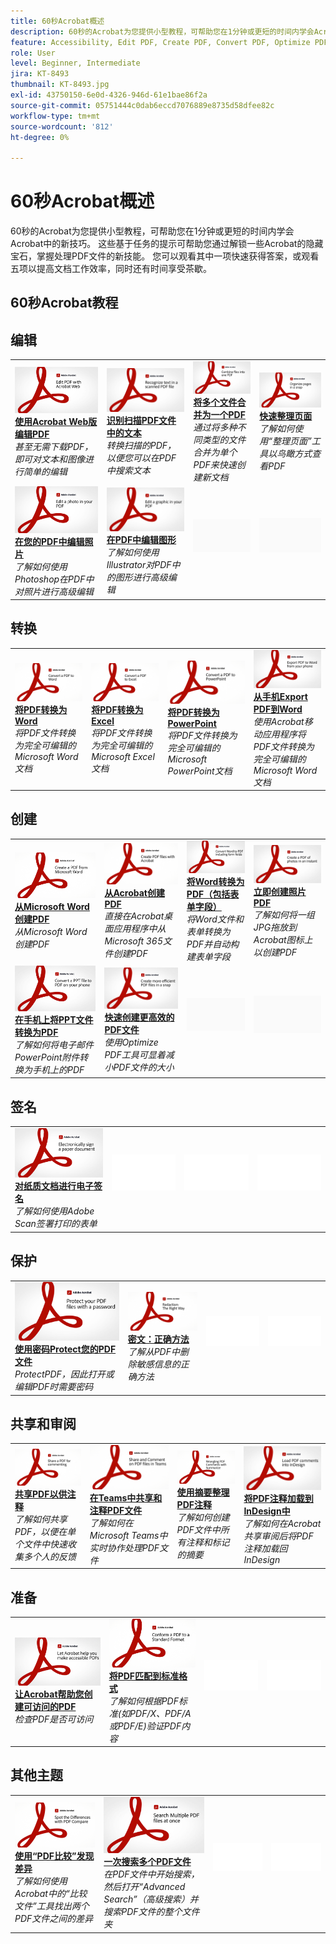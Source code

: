 ```yaml
---
title: 60秒Acrobat概述
description: 60秒的Acrobat为您提供小型教程，可帮助您在1分钟或更短的时间内学会Acrobat中的新技巧
feature: Accessibility, Edit PDF, Create PDF, Convert PDF, Optimize PDF, Sign, Security, Share, Collaboration
role: User
level: Beginner, Intermediate
jira: KT-8493
thumbnail: KT-8493.jpg
exl-id: 43750150-6e0d-4326-946d-61e1bae86f2a
source-git-commit: 05751444c0dab6eccd7076889e8735d58dfee82c
workflow-type: tm+mt
source-wordcount: '812'
ht-degree: 0%

---
```


# 60秒Acrobat概述

60秒的Acrobat为您提供小型教程，可帮助您在1分钟或更短的时间内学会Acrobat中的新技巧。 这些基于任务的提示可帮助您通过解锁一些Acrobat的隐藏宝石，掌握处理PDF文件的新技能。 您可以观看其中一项快速获得答案，或观看五项以提高文档工作效率，同时还有时间享受茶歇。

## 60秒Acrobat教程

## 编辑

<table style="table-layout:fixed">
<tr>
   <td>
    <a href="edit.md">
      <img alt="使用Acrobat Web版编辑PDF" src="../assets/60sec_Edit_1280.jpg" />
    </a>
    <div>
    <a href="edit.md"><strong>使用Acrobat Web版编辑PDF</strong></a>
    </div>
    <em>甚至无需下载PDF，即可对文本和图像进行简单的编辑</em>
    <br>
  </td>
  <td>
    <a href="textrecognition.md">
      <img alt="识别扫描PDF文件中的文本" src="../assets/60sec_Textrecognition_1280.jpg" />
    </a>
    <div>
     <a href="textrecognition.md"><strong>识别扫描PDF文件中的文本</strong></a>
    </div>
    <em>转换扫描的PDF，以便您可以在PDF中搜索文本</em>
    <br>
  </td>
  <td>
    <a href="combine-to-one-pdf.md">
      <img alt="将多个文件合并为一个PDF" src="../assets/60sec_Combine_1280.jpg" />
    </a>
    <div>
    <a href="combine-to-one-pdf.md"><strong>将多个文件合并为一个PDF</strong></a>
    </div>
    <em>通过将多种不同类型的文件合并为单个PDF来快速创建新文档</em>
    <br>
  </td>
   <td>
    <a href="organize.md">
      <img alt="快速整理页面" src="../assets/60sec_Organize_1280.jpg" />
    </a>
    <div>
    <a href="organize.md"><strong>快速整理页面</strong></a>
    </div>
    <em>了解如何使用“整理页面”工具以鸟瞰方式查看PDF</em>
    <br>
  </td>
</tr>
<tr>
  <td>
    <a href="editphoto.md">
      <img alt="在您的PDF中编辑照片" src="../assets/60sec_Editphoto_1280.jpg" />
    </a>
    <div>
    <a href="editphoto.md"><strong>在您的PDF中编辑照片</strong></a>
    </div>
    <em>了解如何使用Photoshop在PDF中对照片进行高级编辑</em>
    <br>
  </td>
  <td>
    <a href="editgraphic.md">
      <img alt="在PDF中编辑图形" src="../assets/60sec_Editgraphic_1280.jpg" />
    </a>
    <div>
    <a href="editgraphic.md"><strong>在PDF中编辑图形</strong></a>
    </div>
    <em>了解如何使用Illustrator对PDF中的图形进行高级编辑</em>
    <br>
  </td>
  <td>
      <img alt="间隔物" src="../assets/Grayspacer.png" />
        <div>
        <br>
  </td>
  <td>
      <img alt="间隔物" src="../assets/Grayspacer.png" />
        <div>
        <br>
  </td>
</tr>
</table>

## 转换

<table style="table-layout:fixed">
<tr>
  <td>
    <a href="convert-pdf-word.md">
      <img alt="将PDF转换为Word" src="../assets/60sec_convertword.png" />
    </a>
    <div>
    <a href="convert-pdf-word.md"><strong>将PDF转换为Word</strong></a>
    </div>
    <em>将PDF文件转换为完全可编辑的Microsoft Word文档</em>
    <br>
  </td>
 <td>
    <a href="convert-pdf-excel.md">
      <img alt="将PDF转换为Excel" src="../assets/60sec_convertexcel.png" />
    </a>
    <div>
    <a href="convert-pdf-excel.md"><strong>将PDF转换为Excel</strong></a>
    </div>
    <em>将PDF文件转换为完全可编辑的Microsoft Excel文档</em>
    <br>
  </td>
  <td>
    <a href="convert-pdf-powerpoint.md">
      <img alt="将PDF转换为PowerPoint" src="../assets/60sec_convertppt.png" />
    </a>
    <div>
    <a href="convert-pdf-powerpoint.md"><strong>将PDF转换为PowerPoint</strong></a>
    </div>
    <em>将PDF文件转换为完全可编辑的Microsoft PowerPoint文档</em>
    <br>
  </td>
  <td>
    <a href="exportwordphone.md">
      <img alt="从手机Export PDF到Word" src="../assets/60sec_Exportphone_1280.jpg" />
    </a>
    <div>
    <a href="exportwordphone.md"><strong>从手机Export PDF到Word</strong></a>
    </div>
    <em>使用Acrobat移动应用程序将PDF文件转换为完全可编辑的Microsoft Word文档</em>
    <br>
  </td>
</tr>
</table>

## 创建

<table style="table-layout:fixed">
<tr>
  <td>
    <a href="word-to-pdf.md">
      <img alt="从Microsoft Word创建PDF" src="../assets/60sec_createfromword.png" />
    </a>
    <div>
     <a href="word-to-pdf.md"><strong>从Microsoft Word创建PDF</strong></a>
    </div>
    <em>从Microsoft Word创建PDF</em>
    <br>
  </td>
  <td>
    <a href="create-from-acrobat.md">
      <img alt="从Acrobat创建PDF" src="../assets/60sec_createfromacrobat.png" />
    </a>
    <div>
     <a href="create-from-acrobat.md"><strong>从Acrobat创建PDF</strong></a>
    </div>
    <em>直接在Acrobat桌面应用程序中从Microsoft 365文件创建PDF</em>
    <br>
  </td>
  <td>
    <a href="wordform.md">
      <img alt="将Word转换为PDF（包括表单字段）" src="../assets/60sec_Wordform_1280.jpg" />
    </a>
    <div>
     <a href="wordform.md"><strong>将Word转换为PDF（包括表单字段）</strong></a>
    </div>
    <em>将Word文件和表单转换为PDF并自动构建表单字段</em>
    <br>
  </td>
  <td>
      <a href="photo.md">
        <img alt="立即创建照片PDF" src="../assets/60sec_Photo_1280.jpg" />
      </a>
      <div>
      <a href="photo.md"><strong>立即创建照片PDF</strong></a>
      </div>
      <em>了解如何将一组JPG拖放到Acrobat图标上以创建PDF</em>
      <br>
  </td>
</tr>
<tr>
  <td>
    <a href="phone.md">
      <img alt="在手机上将PPT文件转换为PDF" src="../assets/60sec_Phone_1280.jpg" />
    </a>
    <div>
    <a href="phone.md"><strong>在手机上将PPT文件转换为PDF</strong></a>
    </div>
    <em>了解如何将电子邮件PowerPoint附件转换为手机上的PDF</em>
    <br>
  </td>
  <td>
      <a href="optimize.md">
        <img alt="快速创建更高效的PDF文件" src="../assets/60sec_Optimize_1280.jpg" />
      </a>
      <div>
      <a href="optimize.md"><strong>快速创建更高效的PDF文件</strong></a>
      </div>
      <em>使用Optimize PDF工具可显着减小PDF文件的大小</em>
      <br>
  </td>
  <td>
      <img alt="间隔物" src="../assets/Grayspacer.png" />
        <div>
        <br>
  </td>
  <td>
      <img alt="间隔物" src="../assets/Grayspacer.png" />
        <div>
        <br>
  </td>
</tr>
</table>

## 签名

<table style="table-layout:fixed">
<tr>
  <td>
    <a href="sign.md">
      <img alt="对纸质文档进行电子签名" src="../assets/60sec_Sign_1280.jpg" />
    </a>
    <div>
    <a href="sign.md"><strong>对纸质文档进行电子签名</strong></a>
    </div>
    <em>了解如何使用Adobe Scan签署打印的表单</em>
    <br>
  </td>
  <td>
      <img alt="间隔物" src="../assets/Whitespacer.png" />
        <div>
        <br>
  </td>
  <td>
      <img alt="间隔物" src="../assets/Whitespacer.png" />
        <div>
        <br>
  </td>
  <td>
      <img alt="间隔物" src="../assets/Whitespacer.png" />
        <div>
        <br>
  </td>
</tr>
</table>

## 保护

<table style="table-layout:fixed">
<tr>
  <td>
    <a href="protect.md">
      <img alt="使用密码Protect您的PDF文件" src="../assets/60sec_Protect_1280.jpg" />
    </a>
    <div>
    <a href="protect.md"><strong>使用密码Protect您的PDF文件</strong></a>
    </div>
    <em>ProtectPDF，因此打开或编辑PDF时需要密码</em>
    <br>
  </td>
  <td>
    <a href="redaction.md">
      <img alt="密文：正确方法" src="../assets/60sec_redaction.png" />
    </a>
    <div>
    <a href="redaction.md"><strong>密文：正确方法</strong></a>
    </div>
    <em>了解从PDF中删除敏感信息的正确方法</em>
    <br>
  </td>
  <td>
      <img alt="间隔物" src="../assets/Whitespacer.png" />
        <div>
        <br>
  </td>
  <td>
      <img alt="间隔物" src="../assets/Whitespacer.png" />
        <div>
        <br>
  </td>
</tr>
</table>

## 共享和审阅

<table style="table-layout:fixed">
<tr>
  <td>
    <a href="share-comment.md">
      <img alt="共享PDF以供注释" src="../assets/60sec_sharecomment.png" />
    </a>
    <div>
    <a href="share-comment.md"><strong>共享PDF以供注释</strong></a>
    </div>
    <em>了解如何共享PDF，以便在单个文件中快速收集多个人的反馈</em>
    <br>
  </td>
  <td>
    <a href="share-comment-teams.md">
      <img alt="在Teams中共享和注释PDF文件" src="../assets/60sec_shareteams.png" />
    </a>
    <div>
    <a href="share-comment-teams.md"><strong>在Teams中共享和注释PDF文件</strong></a>
    </div>
    <em>了解如何在Microsoft Teams中实时协作处理PDF文件</em>
    <br>
  </td>
  <td>
    <a href="summarize-comments.md">
      <img alt="使用摘要整理PDF注释" src="../assets/60sec_summarize.png" />
    </a>
    <div>
    <a href="summarize-comments.md"><strong>使用摘要整理PDF注释</strong></a>
    </div>
    <em>了解如何创建PDF文件中所有注释和标记的摘要</em>
    <br>
  </td>
   <td>
    <a href="indesign.md">
      <img alt="将PDF注释加载到InDesign中" src="../assets/60sec_InDesign_1280.jpg" />
    </a>
    <div>
    <a href="indesign.md"><strong>将PDF注释加载到InDesign中</strong></a>
    </div>
    <em>了解如何在Acrobat共享审阅后将PDF注释加载回InDesign</em>
    <br>
  </td>
</tr>
</table>

## 准备

<table style="table-layout:fixed">
<tr>
  <td>
    <a href="accessible.md">
      <img alt="让Acrobat帮助您创建可访问的PDF" src="../assets/60sec_Accessible_1280.jpg" />
    </a>
    <div>
    <a href="accessible.md"><strong>让Acrobat帮助您创建可访问的PDF</strong></a>
    </div>
    <em>检查PDF是否可访问</em>
    <br>
  </td>
 <td>
    <a href="conform.md">
      <img alt="将PDF匹配到标准格式" src="../assets/60sec_standard.png" />
    </a>
    <div>
    <a href="conform.md"><strong>将PDF匹配到标准格式</strong></a>
    </div>
    <em>了解如何根据PDF标准(如PDF/X、PDF/A或PDF/E)验证PDF内容</em>
    <br>
  </td>
  <td>
      <img alt="间隔物" src="../assets/Whitespacer.png" />
        <div>
        <br>
  </td>
  <td>
      <img alt="间隔物" src="../assets/Whitespacer.png" />
        <div>
        <br>
  </td>
</tr>
</table>

## 其他主题

<table style="table-layout:fixed">
<tr>
  <td>
    <a href="compare.md">
      <img alt="使用“PDF比较”发现差异" src="../assets/60sec_compare.png" />
    </a>
    <div>
     <a href="compare.md"><strong>使用“PDF比较”发现差异</strong></a>
    </div>
    <em>了解如何使用Acrobat中的“比较文件”工具找出两个PDF文件之间的差异</em>
    <br>
  </td>
 <td>
    <a href="search.md">
      <img alt="一次搜索多个PDF文件" src="../assets/60sec_Search_1280.jpg" />
    </a>
    <div>
     <a href="search.md"><strong>一次搜索多个PDF文件</strong></a>
    </div>
    <em>在PDF文件中开始搜索，然后打开“Advanced Search”（高级搜索）并搜索PDF文件的整个文件夹</em>
    <br>
  </td>
  <td>
      <img alt="间隔物" src="../assets/Whitespacer.png" />
        <div>
        <br>
  </td>
  <td>
      <img alt="间隔物" src="../assets/Whitespacer.png" />
        <div>
        <br>
  </td>
</tr>
</table>